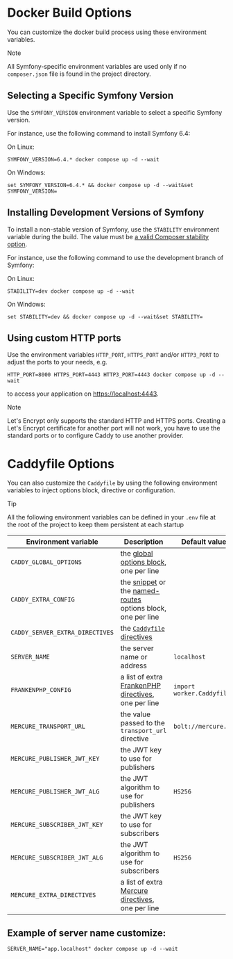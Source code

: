 # Docker Build Options

You can customize the docker build process using these environment variables.

> [!NOTE]  
> All Symfony-specific environment variables are used only if no `composer.json` file is found in the project directory. 

## Selecting a Specific Symfony Version

Use the `SYMFONY_VERSION` environment variable to select a specific Symfony version.

For instance, use the following command to install Symfony 6.4:

On Linux:

    SYMFONY_VERSION=6.4.* docker compose up -d --wait
On Windows:

    set SYMFONY_VERSION=6.4.* && docker compose up -d --wait&set SYMFONY_VERSION=

## Installing Development Versions of Symfony

To install a non-stable version of Symfony, use the `STABILITY` environment variable during the build.
The value must be [a valid Composer stability option](https://getcomposer.org/doc/04-schema.md#minimum-stability).

For instance, use the following command to use the development branch of Symfony:

On Linux:

    STABILITY=dev docker compose up -d --wait

On Windows:
    
    set STABILITY=dev && docker compose up -d --wait&set STABILITY=

## Using custom HTTP ports

Use the environment variables `HTTP_PORT`, `HTTPS_PORT` and/or `HTTP3_PORT` to adjust the ports to your needs, e.g.

    HTTP_PORT=8000 HTTPS_PORT=4443 HTTP3_PORT=4443 docker compose up -d --wait

to access your application on [https://localhost:4443](https://localhost:4443).

> [!NOTE]  
> Let's Encrypt only supports the standard HTTP and HTTPS ports. Creating a Let's Encrypt certificate for another port will not work, you have to use the standard ports or to configure Caddy to use another provider.


# Caddyfile Options

You can also customize the `Caddyfile` by using the following environment variables to inject options block, directive or configuration.

> [!TIP]  
> All the following environment variables can be defined in your `.env` file at the root of the project to keep them persistent at each startup

| Environment variable            | Description                                                                                                                                                                             | Default value             |
|---------------------------------|-----------------------------------------------------------------------------------------------------------------------------------------------------------------------------------------|---------------------------|
| `CADDY_GLOBAL_OPTIONS`          | the [global options block](https://caddyserver.com/docs/caddyfile/options#global-options), one per line                                                                                 |                           |
| `CADDY_EXTRA_CONFIG`            | the [snippet](https://caddyserver.com/docs/caddyfile/concepts#snippets) or the [named-routes](https://caddyserver.com/docs/caddyfile/concepts#named-routes) options block, one per line |                           |
| `CADDY_SERVER_EXTRA_DIRECTIVES` | the [`Caddyfile` directives](https://caddyserver.com/docs/caddyfile/concepts#directives)                                                                                                |                           |
| `SERVER_NAME`                   | the server name or address                                                                                                                                                              | `localhost`               |
| `FRANKENPHP_CONFIG`             | a list of extra [FrankenPHP directives](https://frankenphp.dev/docs/config/#caddyfile-config), one per line                                                                             | `import worker.Caddyfile` | 
| `MERCURE_TRANSPORT_URL`         | the value passed to the `transport_url` directive                                                                                                                                       | `bolt://mercure.db`       |
| `MERCURE_PUBLISHER_JWT_KEY`     | the JWT key to use for publishers                                                                                                                                                       |                           |
| `MERCURE_PUBLISHER_JWT_ALG`     | the JWT algorithm to use for publishers                                                                                                                                                 | `HS256`                   |
| `MERCURE_SUBSCRIBER_JWT_KEY`    | the JWT key to use for subscribers                                                                                                                                                      |                           |
| `MERCURE_SUBSCRIBER_JWT_ALG`    | the JWT algorithm to use for subscribers                                                                                                                                                | `HS256`                   |
| `MERCURE_EXTRA_DIRECTIVES`      | a list of extra [Mercure directives](https://mercure.rocks/docs/hub/config), one per line                                                                                               |                           |

## Example of server name customize:

    SERVER_NAME="app.localhost" docker compose up -d --wait

